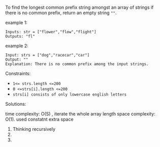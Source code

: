 To find the longest common prefix string amongst an array of strings
if there is no common prefix, return an empty string ```""```.

example 1:
```
Inputs: str = ["flower","flow","flight"]
Outputs: "fl"
```

example 2:
```
Input: strs = ["dog","racecar","car"]
Output: ""
Explanation: There is no common prefix among the input strings.
```

Constraints: 
* ```1<= strs.length <=200 ```
* ``` 0 <=strs[i].length <=200 ```
* ``` strs[i] consists of only lowercase english letters ```


Solutions:

time complexity: O(S) , iterate the whole array length
space complexity: O(1). used constatnt extra space

1. Thinking recursively 
2.
3. 
